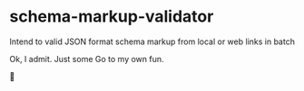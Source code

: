 # schema-markup-validator

Intend to valid JSON format schema markup from local or web links in batch

Ok, I admit. Just some Go to my own fun.

🤪
